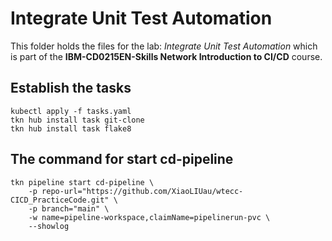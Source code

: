 # Integrate Unit Test Automation

This folder holds the files for the lab: _Integrate Unit Test Automation_ which is part of the **IBM-CD0215EN-Skills Network Introduction to CI/CD** course.

## Establish the tasks
```
kubectl apply -f tasks.yaml
tkn hub install task git-clone
tkn hub install task flake8
```

## The command for start cd-pipeline
```
tkn pipeline start cd-pipeline \
    -p repo-url="https://github.com/XiaoLIUau/wtecc-CICD_PracticeCode.git" \
    -p branch="main" \
    -w name=pipeline-workspace,claimName=pipelinerun-pvc \
    --showlog
```